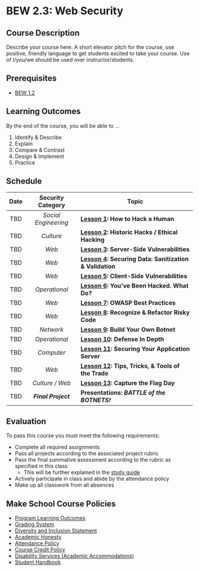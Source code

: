 # BEW 2.3: Web Security

## Course Description

Describe your course here. A short elevator pitch for the course, use positive, friendly language to get students excited to take your course. Use of I/you/we should be used over instructor/students.

## Prerequisites

- [BEW 1.2](https://make.sc/bew1.2)

## Learning Outcomes

By the end of the course, you will be able to ...

1. Identify & Describe
2. Explain
3. Compare & Contrast
4. Design & Implement
5. Practice

## Schedule

| Date  |  Security Category   | Topic                                                    |
| :---: | :------------------: | -------------------------------------------------------- |
|  TBD  | _Social Engineering_ | **[Lesson 1]: How to Hack a Human**                      |
|  TBD  |      _Culture_       | **[Lesson 2]: Historic Hacks / Ethical Hacking**         |
|  TBD  |        _Web_         | **[Lesson 3]: Server-Side Vulnerabilities**              |
|  TBD  |        _Web_         | **[Lesson 4]: Securing Data: Sanitization & Validation** |
|  TBD  |        _Web_         | **[Lesson 5]: Client-Side Vulnerabilities**              |
|  TBD  |    _Operational_     | **[Lesson 6]: You've Been Hacked. What Do?**             |
|  TBD  |        _Web_         | **[Lesson 7]: OWASP Best Practices**                     |
|  TBD  |        _Web_         | **[Lesson 8]: Recognize & Refactor Risky Code**          |
|  TBD  |      _Network_       | **[Lesson 9]: Build Your Own Botnet**                    |
|  TBD  |    _Operational_     | **[Lesson 10]: Defense In Depth**                        |
|  TBD  |      _Computer_      | **[Lesson 11]: Securing Your Application Server**        |
|  TBD  |        _Web_         | **[Lesson 12]: Tips, Tricks, & Tools of the Trade**      |  |
|  TBD  |   _Culture / Web_    | **[Lesson 13]: Capture the Flag Day**                    |
|  TBD  | _**Final Project**_  | **Presentations: _BATTLE of the BOTNETS!_**              |

[Lesson 1]: Lessons/Lesson1.md
[Lesson 2]: Lessons/Lesson2.md
[Lesson 3]: Lessons/Lesson3.md
[Lesson 4]: Lessons/Lesson4.md
[Lesson 5]: Lessons/Lesson5.md
[Lesson 6]: Lessons/Lesson6.md
[Lesson 7]: Lessons/Lesson7.md
[Lesson 8]: Lessons/Lesson8.md
[Lesson 9]: Lessons/Lesson9.md
[Lesson 10]: Lessons/Lesson10.md
[Lesson 11]: Lessons/Lesson11.md
[Lesson 12]: Lessons/Lesson12.md
[Lesson 13]: Lessons/Lesson13.md

<!--
## Class Assignments

### Tutorials

- [Do Cool Stuff Tutorial]()

### Projects

- [Project](Assignments/Project.md)
  - [Rubric](Assignments/Rubric.md)
-->

## Evaluation

To pass this course you must meet the following requirements:

- Complete all required assignments
- Pass all projects according to the associated project rubric
- Pass the final summative assessment according to the rubric as specified in this class
    - This will be further explained in the [study guide](Resources/StudyGuide.md)
- Actively participate in class and abide by the attendance policy
- Make up all classwork from all absences

## Make School Course Policies

- [Program Learning Outcomes](https://make.sc/program-learning-outcomes)
- [Grading System](https://make.sc/grading-system)
- [Diversity and Inclusion Statement](https://make.sc/diversity-and-inclusion-statement)
- [Academic Honesty](https://make.sc/academic-honesty-policy)
- [Attendance Policy](https://make.sc/attendance-policy)
- [Course Credit Policy](https://make.sc/course-credit-policy)
- [Disability Services (Academic Accommodations)](https://make.sc/disability-services)
- [Student Handbook](https://make.sc/student-handbook)
